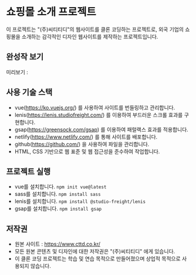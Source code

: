 # 쇼핑몰 소개 프로젝트

이 프로젝트는 "(주)씨티티디"의 웹사이트를 클론 코딩하는 프로젝트로, 
외국 기업의 쇼핑몰을 소개하는 감각적인 디자인 웹사이트를 제작하는 프로젝트입니다.

## 완성작 보기 
미리보기 : 

## 사용 기술 스택
- vue(https://ko.vuejs.org/) 를 사용하여 사이트를 번들링하고 관리합니다.
- lenis(https://lenis.studiofreight.com/) 를 이용하여 부드러운 스크롤 효과를 구현합니다.
- gsap(https://greensock.com/gsap) 를 이용하여 패럴랙스 효과를 적용합니다.
- netlify(https://www.netlify.com/) 를 통해 사이트를 배포합니다.
- github(https://github.com/) 을 사용하여 파일을 관리합니다.
- HTML, CSS 기반으로 웹 표준 및 웹 접근성을 준수하여 작업합니다.

## 프로젝트 실행
- vue를 설치합니다. `npm init vue@latest`
- sass를 설치합니다. `npm install sass`
- lenis를 설치합니다. `npm install @studio-freight/lenis`
- gsap를 설치합니다. `npm install gsap`


## 저작권
- 원본 사이트 : https://www.cttd.co.kr/
- 모든 원본 콘텐츠 및 디자인에 대한 저작권은 "(주)씨티티디" 에게 있습니다.
- 이 클론 코딩 프로젝트는 학습 및 연습 목적으로 만들어졌으며 상업적 목적으로 사용되지 않습니다.